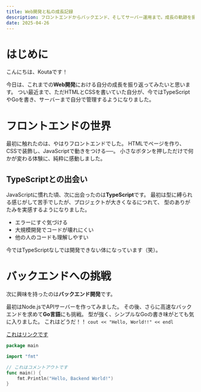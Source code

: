 ```yaml
---
title: Web開発と私の成長記録
description: フロントエンドからバックエンド、そしてサーバー運用まで。成長の軌跡を振り返ります。
date: 2025-04-26
---
```


# はじめに

こんにちは、Koutaです！

今日は、これまでの**Web開発**における自分の成長を振り返ってみたいと思います。
つい最近まで、ただHTMLとCSSを書いていた自分が、今ではTypeScriptやGoを書き、サーバーまで自分で管理するようになりました。

# フロントエンドの世界

最初に触れたのは、やはりフロントエンドでした。
HTMLでページを作り、CSSで装飾し、JavaScriptで動きをつける──。
小さなボタンを押しただけで何かが変わる体験に、純粋に感動しました。

## TypeScriptとの出会い

JavaScriptに慣れた頃、次に出会ったのは**TypeScript**です。
最初は型に縛られる感じがして苦手でしたが、プロジェクトが大きくなるにつれて、
型のありがたみを実感するようになりました。

- エラーにすぐ気づける
- 大規模開発でコードが壊れにくい
- 他の人のコードも理解しやすい

今ではTypeScriptなしでは開発できない体になっています（笑）。

# バックエンドへの挑戦

次に興味を持ったのは**バックエンド開発**です。

最初はNode.jsでAPIサーバーを作ってみました。
その後、さらに高速なバックエンドを求めて**Go言語**にも挑戦。
型が強く、シンプルなGoの書き味がとても気に入りました。
これはどうだ！！ `cout << "Hello, World!!" << endl`

[これはリンクです](https://github.com/nomanoma121)


```go
package main

import "fmt"

// これはコメントアウトです
func main() {
    fmt.Println("Hello, Backend World!")
}
```
